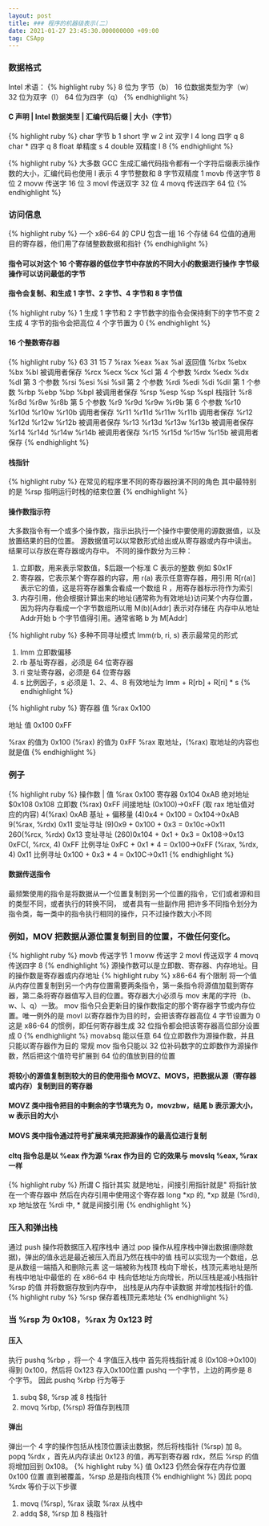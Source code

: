 ```yaml
---
layout: post
title: ### 程序的机器级表示(二）
date: 2021-01-27 23:45:30.000000000 +09:00
tag: CSApp
---
```

### 数据格式
Intel 术语：
{% highlight ruby %}
8  位为 字节（b）
16 位数据类型为字（w）
32 位为双字（l）
64 位为四字（q）
{% endhighlight %}
#### C 声明          |    Intel 数据类型     |        汇编代码后缀         |     大小（字节）
{% highlight ruby %}
char      字节                   b            1
short     字                     w            2
int       双字                   l            4
long      四字                   q            8
char *    四字                   q            8
float     单精度                 s            4
double    双精度                 l            8
{% endhighlight %}

{% highlight ruby %}
大多数 GCC 生成汇编代码指令都有一个字符后缀表示操作数的大小，汇编代码也使用 l 表示 4 字节整数和 8 字节双精度
1 movb 传送字节 8 位
2 movw 传送字 16 位
3 movl 传送双字 32 位
4 movq 传送四字 64 位
{% endhighlight %}

### 访问信息
{% highlight ruby %}
一个 x86-64 的 CPU 包含一组 16 个存储 64 位值的通用目的寄存器，他们用了存储整数数据和指针
{% endhighlight %}
#### 指令可以对这个 16 个寄存器的低位字节中存放的不同大小的数据进行操作 字节级操作可以访问最低的字节
#### 指令会复制、和生成 1 字节、2 字节、4 字节和 8 字节值
{% highlight ruby %}
1 生成 1 字节和 2 字节数字的指令会保持剩下的字节不变
2 生成 4 字节的指令会把高位 4 个字节置为 0
{% endhighlight %}

#### 16 个整数寄存器 
{% highlight ruby %}
63               31        15     7
%rax             %eax      %ax    %al      返回值
%rbx             %ebx      %bx    %bl      被调用者保存
%rcx             %ecx      %cx    %cl      第 4 个参数
%rdx             %edx      %dx    %dl      第 3 个参数
%rsi             %esi      %si    %sil     第 2 个参数
%rdi             %edi      %di    %dil     第 1 个参数
%rbp             %ebp      %bp    %bpl     被调用者保存
%rsp             %esp      %sp    %spl     栈指针
%r8              %r8d      %r8w   %r8b     第 5 个参数
%r9              %r9d      %r9w   %r9b     第 6 个参数
%r10             %r10d     %r10w  %r10b    调用者保存
%r11             %r11d     %r11w  %r11b    调用者保存
%r12             %r12d     %r12w  %r12b    被调用者保存
%r13             %r13d     %r13w  %r13b    被调用者保存
%r14             %r14d     %r14w  %r14b    被调用者保存
%r15             %r15d     %r15w  %r15b    被调用者保存
{% endhighlight %}

#### 栈指针
{% highlight ruby %}
在常见的程序里不同的寄存器扮演不同的角色 其中最特别的是 %rsp 指明运行时栈的结束位置
{% endhighlight %}

#### 操作数指示符
大多数指令有一个或多个操作数，指示出执行一个操作中要使用的源数据值，以及放置结果的目的位置。
源数据值可以以常数形式给出或从寄存器或内存中读出。结果可以存放在寄存器或内存中。
不同的操作数分为三种：
1. 立即数，用来表示常数值，$后跟一个标准 C 表示的整数 例如 $0x1F
2. 寄存器，它表示某个寄存器的内容，用 r(a) 表示任意寄存器，用引用 R[r(a)] 表示它的值，这是将寄存器集合看成一个数组 R ，用寄存器标示符作为索引
3. 内存引用，他会根据计算出来的地址(通常称为有效地址)访问某个内存位置，因为将内存看成一个字节数组所以用 M(b)[Addr] 表示对存储在
内存中从地址 Addr开始 b 个字节值得引用。通常省略 b 为 M[Addr]

{% highlight ruby %}
多种不同寻址模式
Imm(rb, ri, s) 表示最常见的形式
1. Imm 立即数偏移
2. rb 基址寄存器，必须是 64 位寄存器
3. ri 变址寄存器，必须是 64 位寄存器
4. s 比例因子，s 必须是 1、2、4、8
有效地址为 Imm + R[rb] + R[ri] * s
{% endhighlight %}

{% highlight ruby %}
寄存器     值
%rax     0x100

地址        值
0x100     0xFF

%rax 的值为 0x100
(%rax) 的值为 0xFF
%rax 取地址，(%rax) 取地址的内容也就是值
{% endhighlight %}

### 例子
{% highlight ruby %}
操作数             | 值
%rax              0x100      寄存器
0x104             0xAB       绝对地址
$0x108            0x108      立即数
(%rax)            0xFF       间接地址 (0x100)->0xFF (取 rax 地址值对应的内容)
4(%rax)           0xAB       基址 + 偏移量  (4)0x4 + 0x100 = 0x104->0xAB
9(%rax, %rdx)     0x11       变址寻址 (9)0x9 + 0x100 + 0x3 = 0x10c->0x11
260(%rcx, %rdx)   0x13       变址寻址 (260)0x104 + 0x1 + 0x3 = 0x108->0x13
0xFC(, %rcx, 4)   0xFF       比例寻址 0xFC + 0x1 * 4 = 0x100->0xFF
(%rax, %rdx, 4)   0x11       比例寻址 0x100 + 0x3 * 4 = 0x10C->0x11
{% endhighlight %}

#### 数据传送指令
最频繁使用的指令是将数据从一个位置复制到另一个位置的指令，它们或者源和目的类型不同，或者执行的转换不同，
或者具有一些副作用
把许多不同指令划分为指令类，每一类中的指令执行相同的操作，只不过操作数大小不同 
### 例如，MOV 把数据从源位置复制到目的位置，不做任何变化。
{% highlight ruby %}
movb    传送字节    1
movw    传送字      2
movl    传送双字    4
movq    传送四字    8
{% endhighlight %}
源操作数可以是立即数、寄存器、内存地址。目的操作数是寄存器或内存地址
{% highlight ruby %}
x86-64 有个限制 将一个值从内存位置复制到另一个内存位置需要两条指令，第一条指令将源值加载到寄存器，第二条将寄存器值写入目的位置。寄存器大小必须与 mov 末尾的字符（b、w、l、q）一致。
mov 指令只会更新目的操作数指定的那个寄存器字节或内存位置。唯一例外的是 movl 以寄存器作为目的时，会把该寄存器高位 4 字节设置为 0 这是 x86-64 的惯例，即任何寄存器生成 32 位指令都会把该寄存器高位部分设置成 0
{% endhighlight %}
movabsq 能以任意 64 位立即数作为源操作数，并且只能以寄存器作为目的
常规 mov 指令只能以 32 位补码数字的立即数作为源操作数，然后把这个值符号扩展到 64 位的值放到目的位置

#### 将较小的源值复制到较大的目的使用指令 MOVZ、MOVS，把数据从源（寄存器或内存）复制到目的寄存器
#### MOVZ 类中指令把目的中剩余的字节填充为 0，movzbw，结尾 b 表示源大小，w 表示目的大小
#### MOVS 类中指令通过符号扩展来填充把源操作的最高位进行复制
#### cltq 指令总是以 %eax 作为源 %rax 作为目的 它的效果与 movslq %eax, %rax 一样

{% highlight ruby %}
所谓 C 指针其实 就是地址，间接引用指针就是" 将指针放在一个寄存器中 然后在内存引用中使用这个寄存器
long *xp 的, *xp 就是 (%rdi), xp 地址放在 %rdi 中, * 就是间接引用
{% endhighlight %}

### 压入和弹出栈
通过 push 操作将数据压入程序栈中
通过 pop 操作从程序栈中弹出数据(删除数据)，弹出的值永远是最近被压入而且乃然在栈中的值
栈可以实现为一个数组，总是从数组一端插入和删除元素 这一端被称为栈顶
栈向下增长，栈顶元素地址是所有栈中地址中最低的
在 x86-64 中 栈向低地址方向增长，所以压栈是减小栈指针 %rsp 的值 并将数据存放到内存中，
出栈是从内存中读数据 并增加栈指针的值.
{% highlight ruby %}
%rsp 保存着栈顶元素地址
{% endhighlight %}

### 当 %rsp 为 0x108，%rax 为 0x123 时

#### 压入
执行 pushq %rbp ，将一个 4 字值压入栈中 首先将栈指针减 8 (0x108->0x100) 得到 0x100，然后将 0x123 存入0x100位置
pushq 一个字节，上边的两步是 8 个字节。
因此 pushq %rbp 行为等于
1. subq $8, %rsp          减 8 栈指针
2. movq %rbp, (%rsp)      将值存到栈顶


#### 弹出
弹出一个 4 字的操作包括从栈顶位置读出数据，然后将栈指针 (%rsp) 加 8。
popq %rdx ，首先从内存读出 0x123 的值，再写到寄存器 rdx，然后 %rsp 的值将增加回到 0x108。
{% highlight ruby %}
值 0x123 仍然会保存在内存位置 0x100 位置 直到被覆盖，%rsp 总是指向栈顶
{% endhighlight %}
因此 popq %rdx 等价于以下步骤
1. movq (%rsp), %rax    读取 %rax 从栈中
2. addq $8, %rsp        加 8 栈指针






























